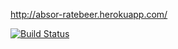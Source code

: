 http://absor-ratebeer.herokuapp.com/

[![Build Status](https://travis-ci.org/Absor/ratebeer.png)](https://travis-ci.org/Absor/ratebeer)
